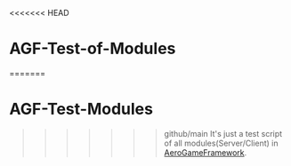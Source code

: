<<<<<<< HEAD
# AGF-Test-of-Modules
=======
# AGF-Test-Modules
>>>>>>> github/main
It's just a test script of all modules(Server/Client) in [AeroGameFramework](https://github.com/Sleitnick/AeroGameFramework).
